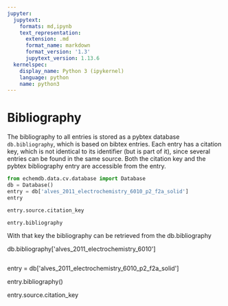 ```yaml
---
jupyter:
  jupytext:
    formats: md,ipynb
    text_representation:
      extension: .md
      format_name: markdown
      format_version: '1.3'
      jupytext_version: 1.13.6
  kernelspec:
    display_name: Python 3 (ipykernel)
    language: python
    name: python3
---
```


# Bibliography

The bibliography to all entries is stored as a pybtex database `db.bibliography`, which is based on bibtex entries.
Each entry has a citation key, which is not identical to its identifier (but is part of it), since several entries can be found in the same source.
Both the citation key and the pybtex bibliography entry are accessible from the entry. 

```python
from echemdb.data.cv.database import Database
db = Database()
entry = db['alves_2011_electrochemistry_6010_p2_f2a_solid']
entry
```

```python
entry.source.citation_key
```

```python
entry.bibliography
```

With that key the bibliography can be retrieved from the db.bibliography

<!-- #raw -->
db.bibliography['alves_2011_electrochemistry_6010']
<!-- #endraw -->

```python

```

<!-- #raw -->
entry = db['alves_2011_electrochemistry_6010_p2_f2a_solid']
<!-- #endraw -->

<!-- #raw -->
entry.bibliography()
<!-- #endraw -->

<!-- #raw -->
entry.source.citation_key
<!-- #endraw -->

```python

```

## 
